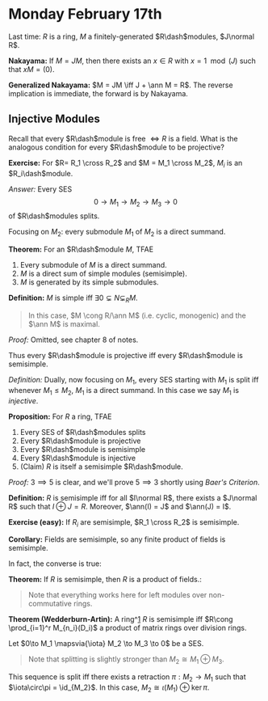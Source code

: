 # Monday February 17th

Last time: $R$ is a ring, $M$ a finitely-generated $R\dash$modules, $J\normal R$.

**Nakayama:** 
If $M = JM$, then there exists an $x\in R$ with $x = 1 \mod (J)$ such that $xM = (0)$.

**Generalized Nakayama:**
$M = JM \iff J + \ann M = R$.
The reverse implication is immediate, the forward is by Nakayama.

## Injective Modules

Recall that every $R\dash$module is free $\iff R$ is a field.
What is the analogous condition for every $R\dash$module to be projective?

**Exercise:**
For $R=  R_1 \cross R_2$ and $M = M_1 \cross M_2$, $M_i$ is an $R_i\dash$module.

*Answer:*
Every SES 
$$
0\to M_1 \to M_2 \to M_3 \to 0
$$ 
of $R\dash$modules splits.

Focusing on $M_2$: every submodule $M_1$ of $M_2$ is a direct summand.

**Theorem:**
For an $R\dash$module $M$, TFAE

1. Every submodule of $M$ is a direct summand.
2. $M$ is a direct sum of simple modules (semisimple).
3. $M$ is generated by its simple submodules.

**Definition:**
$M$ is simple iff $\exists 0 \subsetneq N \subsetneq_R M$.

> In this case, $M \cong R/\ann M$ (i.e. cyclic, monogenic) and the $\ann M$ is maximal.

*Proof:*
Omitted, see chapter 8 of notes.

Thus every $R\dash$module is projective iff every $R\dash$module is semisimple.

*Definition:*
Dually, now focusing on $M_1$, every SES starting with $M_1$ is split iff whenever $M_1 \leq M_2$, $M_1$ is a direct summand.
In this case we say $M_1$ is *injective*.

**Proposition:**
For $R$ a ring, TFAE

1. Every SES of $R\dash$modules splits
2. Every $R\dash$module is projective
3. Every $R\dash$module is semisimple
4. Every $R\dash$module is injective
5. (Claim) $R$ is itself a semisimple $R\dash$module.

*Proof:*
$3 \implies 5$ is clear, and we'll prove $5\implies 3$ shortly using *Baer's Criterion*.

**Definition:**
$R$ is semisimple iff for all $I\normal R$, there exists a $J\normal R$ such that $I\oplus J = R$.
Moreover, $\ann(I) = J$ and $\ann(J) = I$.

**Exercise (easy):**
If $R_i$ are semisimple, $R_1 \cross R_2$ is semisimple.

**Corollary:**
Fields are semisimple, so any finite product of fields is semisimple.

In fact, the converse is true:

**Theorem:**
If $R$ is semisimple, then $R$ is a product of fields.:

> Note that everything works here for left modules over non-commutative rings.

**Theorem (Wedderburn-Artin):**
A ring^[1] $R$ is semisimple iff $R\cong \prod_{i=1}^r M_{n_i}(D_i)$ a product of matrix rings over division rings.

[1]: Non-commutative.

Let $0\to M_1 \mapsvia{\iota} M_2 \to M_3 \to 0$ be a SES.

> Note that splitting is slightly stronger than $M_2 \cong M_1 \oplus M_3$.

This sequence is split iff there exists a retraction $\pi: M_2 \to M_1$ such that $\iota\circ\pi = \id_{M_2}$.
In this case, $M_2 \cong \iota(M_1) \oplus \ker \pi$.

